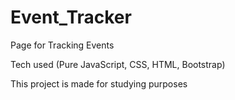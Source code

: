 # Event_Tracker

Page for Tracking Events

Tech used (Pure JavaScript, CSS, HTML, Bootstrap)

This project is made for studying purposes
